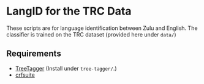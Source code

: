 LangID for the TRC Data
======

These scripts are for language identification between Zulu and English. The classifier is trained on the TRC dataset (provided here under `data/`)

Requirements
-----

- [TreeTagger](http://www.cis.uni-muenchen.de/~schmid/tools/TreeTagger/) (Install under `tree-tagger/`.)
- [crfsuite](https://github.com/chokkan/crfsuite)
